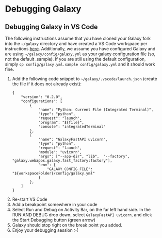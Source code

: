 
# Debugging Galaxy

## Debugging Galaxy in VS Code 

The following instructions assume that you have cloned your Galaxy fork into the
`~/galaxy` directory and have created a VS Code workspace per instructions
[here](./debugging_tests.md).  Additionally, we assume you have configured
Galaxy and are using `~/galaxy/config/galaxy.yml` as your galaxy configuration
file (so, not the default .sample). If you are still using the default
configuration, simply `cp config/galaxy.yml.sample config/galaxy.yml` and it
should work fine.


1. Add the following code snippet to `~/galaxy/.vscode/launch.json` (create the file if it does not already exist):
    ``` 
    {
        "version": "0.2.0",
        "configurations": [
            {
                "name": "Python: Current File (Integrated Terminal)",
                "type": "python",
                "request": "launch",
                "program": "${file}",
                "console": "integratedTerminal"
            },
            {
                "name": "GalaxyFastAPI uvicorn",
                "type": "python",
                "request": "launch",
                "module": "uvicorn",
                "args": ["--app-dir", "lib",  "--factory", "galaxy.webapps.galaxy.fast_factory:factory"],
                "env": {
                    "GALAXY_CONFIG_FILE": "${workspaceFolder}/config/galaxy.yml"
                }
            },
        ]
    }
    ```
2. Re-start VS Code
3. Add a breakpoint somewhere in your code
4. Select Run and Debug on Activity Bar, on the far left hand side. In the RUN AND DEBUG drop down, select `GalaxyFastAPI uvicorn`, and click the Start Debugging button (green arrow)
5. Galaxy should stop right on the break point you added.
6. Enjoy your debugging session :-)
